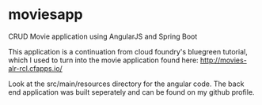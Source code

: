 # moviesapp
CRUD Movie application using AngularJS and Spring Boot

This application is a continuation from cloud foundry's bluegreen tutorial, which I used to turn into the movie application found here: 
http://movies-alr-rcl.cfapps.io/

Look at the src/main/resources directory for the angular code. The back end application was built seperately and can be found on my github profile.
